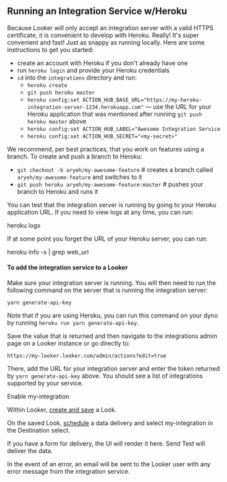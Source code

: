 ## Running an Integration Service w/Heroku

Because Looker will only accept an integration server with a valid HTTPS certificate, it is convenient to develop with Heroku. Really! It's super convenient and fast! Just as snappy as running locally. Here are some instructions to get you started:

* create an account with Heroku if you don't already have one
* run `heroku login` and provide your Heroku credentials
* `cd` into the `integrations` directory and run:
   * `heroku create`
   * `git push heroku master`
   * `heroku config:set ACTION_HUB_BASE_URL="https://my-heroku-integration-server-1234.herokuapp.com"` — use the URL for your Heroku application that was mentioned after running `git push heroku master` above
   * `heroku config:set ACTION_HUB_LABEL="Awesome Integration Service`
   * `heroku config:set ACTION_HUB_SECRET="<my-secret>"`

We recommend, per best practices, that you work on features using a branch. To create and push a branch to Heroku:

* `git checkout -b aryeh/my-awesome-feature` # creates a branch called `aryeh/my-awesome-feature` and switches to it
* `git push heroku aryeh/my-awesome-feature:master` # pushes your branch to Heroku and runs it

You can test that the integration server is running by going to your Heroku application URL. If you need to view logs at any time, you can run:

   heroku logs

If at some point you forget the URL of your Heroku server, you can run:

   heroku info -s | grep web_url

#### To add the integration service to a Looker

Make sure your integration server is running. You will then need to run the following command on the server that is running the integration server:

    yarn generate-api-key

Note that if you are using Heroku, you can run this command on your dyno by running `heroku run yarn generate-api-key`.

Save the value that is returned and then navigate to the integrations admin page on a Looker instance or go directly to:

    https://my-looker.looker.com/admin/actions?edit=true

There, add the URL for your integration server and enter the token returned by `yarn generate-api-key` above. You should see a list of integrations supported by your service.

Enable my-integration

Within Looker, [create and save](https://docs.looker.com/exploring-data/saving-and-editing-looks) a Look.

On the saved Look, [schedule](https://docs.looker.com/sharing-and-publishing/emails-and-alerts) a data delivery and select my-integration in the Destination select.

If you have a form for delivery, the UI will render it here. Send Test will deliver the data.

In the event of an error, an email will be sent to the Looker user with any error message from the integration service.

